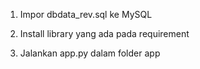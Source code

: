1. Impor dbdata_rev.sql ke MySQL

2. Install library yang ada pada requirement

3. Jalankan app.py dalam folder app

